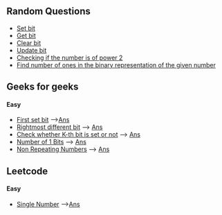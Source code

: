 ## Random Questions

* [Set bit](/bit_m/random/set_bit.cpp)
* [Get bit](/bit_m/random/get_bit.cpp)
* [Clear bit](/bit_m/random/clear_bit.cpp)
* [Update bit](/bit_m/random/update_bit.cpp)
* [Checking if the number is of power 2](/bit_m/random/is_powerof2.cpp)
* [Find number of ones in the binary representation of the given number](/bit_m/random/numof1.cpp)


## Geeks for geeks
#### Easy
* [First set bit](https://practice.geeksforgeeks.org/problems/find-first-set-bit-1587115620/1/?track=DSASP-BitMagic&batchId=154) -->[Ans](/bit_m/first_set_bit.cpp)
* [Rightmost different bit](https://practice.geeksforgeeks.org/problems/rightmost-different-bit-1587115621/0/?track=DSASP-BitMagic&batchId=154#) --> [Ans](/bit_m/rightmost_diff.cpp)
* [Check whether K-th bit is set or not](https://practice.geeksforgeeks.org/problems/check-whether-k-th-bit-is-set-or-not-1587115620/0/?track=DSASP-BitMagic&batchId=154#) --> [Ans](/bit_m/k_bit.cpp)
* [Number of 1 Bits](https://practice.geeksforgeeks.org/problems/set-bits0143/1#) --> [Ans](/bit_m/num_1.cpp)
* [Non Repeating Numbers](https://practice.geeksforgeeks.org/problems/finding-the-numbers0215/1#) --> [Ans](/bit_m/not_repeating.cpp)
## Leetcode 
#### Easy
* [Single Number](https://leetcode.com/problems/single-number/) -->[Ans](/bit_m/leetcode/easy/single_num.cpp)

